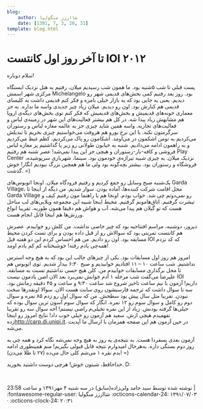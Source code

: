 ```yaml
---
blog:
    author: شااززز منگولیا
    date: [1391, 7, 3, 20, 31]
template: blog.html
---
```

# تا آخر روز اول کانتست IOI ۲۰۱۲

<div class="cnt">
<p>سلام دوباره!</p>
<p>پست قبلی تا شب ۵‌شنبه بود. ما همون شب رسیدیم میلان، رفتیم یه هتل نزدیک ایستگاه مرکزی شهر اسمش Michelangelo بود. روز بعد رفتیم کمی بخش‌های قدیمی شهر رو دیدیم. یعنی یه جایی بود که یه بازار خیلی بامزه و فکر کنم قدیمی داشت به کلیسای قدیمی هم کنارش بود. اون رو دیدیم. میلان زیاد چیز جدیدی واسه ما نداره. به جز معماری خونه‌های قدیمیش و بخش‌های قدیمیش که فکر کنم توی بخش‌های دیگه‌ی اروپا هم مشابهش زیاد پیدا شه. در کل هم بیشتر فعالیت‌های این شهر در زمینه‌ی لباس و فعالیت‌های تجاریه. واسه همین شاید چیزی جز یه عالمه مغازه لباس و رستوران سرگرمتون نکنه. با این نرخ یورو هم هروقت می‌خواستیم چیزی بخریم تا تبدیلش می‌کردیم به تومن اشکمون در می‌اومد. اشکامون رو پاک می‌کردیم، کظم غیظ می‌کردیم و به راهمون ادامه می‌دادیم. شنبه یه خیابون طولانی رو زیر پا گذاشتیم پر مغازه لباس فروشی و کافه-بار-رستوران و هیچی جز این پیدا نمی‌شد! عصر شنبه هم رفتیم Play Center نزدیک میلان. یه چیزی شبیه تیراژه‌ی خودمون بود. سینما، شهربازی سرپوشیده، فروشگاه و رستوران بود. بیشتر بچه‌گونه بود ولی ما هم همچین بزرگ نبودیم انگار! خوش گذشت. =)</p>
<p>یک‌شنبه صبح وسایل رو جمع کردیم و رفتیم فرودگاه میلان. اونجا اتوبوس‌های Garda Village، محل اقامت شرکت کننده‌ها، آماده بودن. سوار شدیم. من دیگه از اینجا تا Garda Village رو نمی‌دونم چی شد. خواب بودم. اونجا هم با راهنما مون رفتیم کیف و تیشرت گرفتیم. اتاق‌هامونم گرفتیم. محیط اینجا شبیه این مجموعه ویلایی‌های لب ساحل هست که تو گیلان هم پیدا می‌شه. آب و هواش هم دقیقا همون طوریه. تقریبا انواع ورزش‌ها هم اینجا قابل انجام هست.</p>
<p>دیروز، دوشنبه، مراسم افتتاحیه بود که چیز خاصی نداشت. من کلش رو خوابیدم. عصرش هم کانتست تمرینی بود که سوالاش رو از قبل داده بودن و برای تست کردن محیط مسابقه بود. اون رو دادیم. من هم احساس کردم این دو هفته قبل IOI‌ که کد نزدم همه‌چی یادم رفته! خوشبختانه کم کم یادم اومد!</p>
<p>امروز هم روز اول مسابقات بود. یکی از چیز‌های جالب این بود که به هیچ وجه استرس نداشتیم. شب ساعت ۱۰ – ۱۱ افتادیم خوابیدیم و صبح ۶:۳۰ بیدار شدیم. توی اتوبوس هم تا محل برگذاری مسابقات خوابیدم من. کلن هیچ حسی نداشتیم نسبت به مسابقه. علیرضا می‌گفت شب مرحله ۱ آدم خوابش نمی‌برد بعد الان اصن یادمون نیست IOI‌ داریم! آزمون با نیم ساعت تاخیر شروع شد ساعت ۹:۳۰ و ساعت و ۴۵ دقیقه زمانش بود. سه تا سوال داشت که ترجمه فارسیشون روی سایت هست الان. سوالا اونقدر‌ها سخت نبودن. تقریبا مثل سال پیش بود سطحش. من که سوال اول رو زدم ۸۵ نمره و سوال دوم رو کامل و سوال سوم رو ۱۲ نمره. انگار که سوال سوم آسون ترین سوال بوده که خیلی‌ها گرفته بودنش. زیاد از این نمره تخیلی‌م راضی نیستم! آخه سوال سه رو تقریبا نفهمیدم هیچی ازش. سعید هم آزمون رو خیلی خوب داد! نتایج امروز رو اینجا زده<a href="http://carp.di.unipi.it">http://carp.di.unipi.it</a>. در حین آزمون هم این صفحه همزمان با ارسال ما آپدیت می‌شه.</p>
<p>آزمون بعدی پسفردا هست. به نتیجه‌ی یه روز به هیچ وجه نمی‌شه نگاه کرد و همه چی به روز دوم بستگی داره. به‌هرحال امیدوارم نتیجه قابل قبولی بگیریم! منم همینطوری ادامه بدم نقره ۱ می‌شم کلی حال می‌ده (۲۷ تا طلا می‌دن)!‌ =)</p>
<p>خداحافظ، شبتون خوش! هرچی دوست داشتید بخورید. D:</p>
<div><br/></div>
<p></p>
<div class="postDesc">نوشته شده توسط سید حامد ولی‌زاده(سابق) در سه شنبه ۴ مهر۱۳۹۱ و ساعت 23:58 
	 |</div>
</div>

<div class="blog-info" markdown>
<span class="blog-author">
:fontawesome-regular-user: شااززز منگولیا
</span>
<span class="blog-date">
:octicons-calendar-24: ۱۳۹۱/۰۷/۰۳ · :octicons-clock-24: ۲۰:۳۱
</span>
</div>

